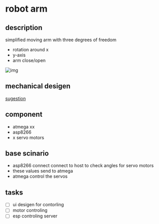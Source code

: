 # robot arm
## description 
simplified moving arm with three degrees of freedom 
- rotation around x
- y-axis
- arm close/open

![img](https://microbotlabs.com/images/armuno-blackyellow-1-x440.jpg?crc=3780506381)

## mechanical desigen 
[sugestion](https://microbotlabs.com/robot-kits.html)
## component 
- atmega xx
- asp8266
- x servo motors

## base scinario
- asp8266 connect connect to host to check angles for servo motors
- these values send to atmega 
- atmega control the servos 


## tasks
- [ ] ui desigen for contorling
- [ ] motor controling
- [ ] esp controling server
